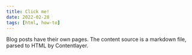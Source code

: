 ```yaml
---
title: Click me!
date: 2022-02-28
tags: [html, how-to]
---
```


Blog posts have their own pages. The content source is a markdown file, parsed to HTML by Contentlayer.
